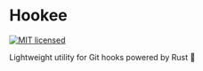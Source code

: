 # Hookee

[![MIT licensed](https://img.shields.io/badge/License-MIT-yellow.svg)](./LICENSE)

Lightweight utility for Git hooks powered by Rust 👻